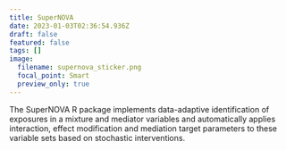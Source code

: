 ```yaml
---
title: SuperNOVA
date: 2023-01-03T02:36:54.936Z
draft: false
featured: false
tags: []
image:
  filename: supernova_sticker.png
  focal_point: Smart
  preview_only: true
---
```

The SuperNOVA R package implements data-adaptive identification of exposures in a mixture and mediator variables and automatically applies interaction, effect modification and mediation target parameters to these variable sets based on stochastic interventions.